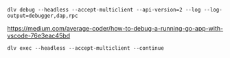 
    dlv debug --headless --accept-multiclient --api-version=2 --log --log-output=debugger,dap,rpc


https://medium.com/average-coder/how-to-debug-a-running-go-app-with-vscode-76e3eac45bd

    dlv exec --headless --accept-multiclient --continue